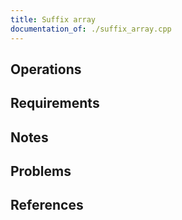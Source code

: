 ```yaml
---
title: Suffix array
documentation_of: ./suffix_array.cpp
---
```


## Operations

## Requirements

## Notes

## Problems

## References
